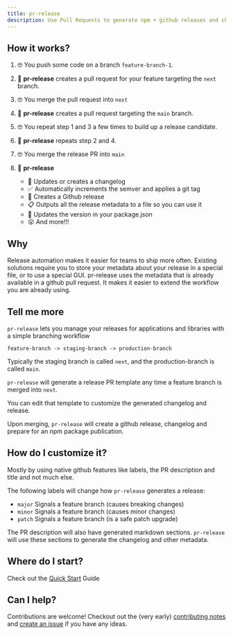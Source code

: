 ```yaml
---
title: pr-release
description: Use Pull Requests to generate npm + github releases and changelogs
---
```


## How it works?

1. 🤓 You push some code on a branch `feature-branch-1`.
2. 🚀 **pr-release** creates a pull request for your feature targeting the `next` branch.
3. 🤓 You merge the pull request into `next`
4. 🚀 **pr-release** creates a pull request targeting the `main` branch.
5. 🤓 You repeat step 1 and 3 a few times to build up a release candidate.
6. 🚀 **pr-release** repeats step 2 and 4.
7. 🤓 You merge the release PR into `main`
8. 🚀 **pr-release** 

    - 🚢 Updates or creates a changelog
    - ✅ Automatically increments the semver and applies a git tag
    - 🐙 Creates a Github release
    - 📋 Outputs all the release metadata to a file so you can use it
    - 🎉 Updates the version in your package.json
    - 😲 And more!!!

## Why

Release automation makes it easier for teams to ship more often.  Existing solutions require you to store your metadata about your release in a special file, or to use a special GUI.  pr-release uses the metadata that is already available in a github pull request.  It makes it easier to extend the workflow you are already using.

## Tell me more


`pr-release` lets you manage your releases for applications and libraries with a simple branching workflow

```
feature-branch -> staging-branch -> production-branch
```

Typically the staging branch is called `next`, and the production-branch is called `main`.

`pr-release` will generate a release PR template any time a feature branch is merged into `next`.

You can edit that template to customize the generated changelog and release.  

Upon merging, `pr-release` will create a github release, changelog and prepare for an npm package publication.


## How do I customize it?

Mostly by using native github features like labels, the PR description and title and not much else.

The following labels will change how `pr-release` generates a release:

- `major`   Signals a feature branch (causes breaking changes)
- `minor`   Signals a feature branch (causes minor changes)
- `patch`   Signals a feature branch (is a safe patch upgrade)

The PR description will also have generated markdown sections.  `pr-release` will use these sections to generate the changelog and other metadata.

## Where do I start?

Check out the [Quick Start](./quick-start/) Guide

## Can I help?

Contributions are welcome!  Checkout out the (very early) [contributing notes](https://github.com/JAForbes/pr-release/blob/next/lib/contributing.md) and [create an issue](https://github.com/JAForbes/pr-release/issues/new) if you have any ideas.